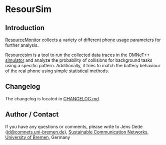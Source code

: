 ResourSim
=========

Introduction
------------

[ResourceMonitor](https://github.com/ComNets-Bremen/ResourceMonitor) collects
a variety of different phone usage parameters for further analysis.

Resourcesim is a tool to run the collected data traces in the
[OMNeT++ simulator](http://omnetpp.org/) and analyze the probability of
collisions for background tasks using a specific pattern. Additionally, it
tries to match the battery behaviour of the real phone using simple statistical
methods.


Changelog
---------

The changelog is located in [CHANGELOG.md](CHANGELOG.md).

Author / Contact
----------------

If you have any questions or comments, please write to
Jens Dede (jd@comnets.uni-bremen.de), [Sustainable Communication Networks,
University of Bremen](https://www.comnets.uni-bremen.de/), Germany
